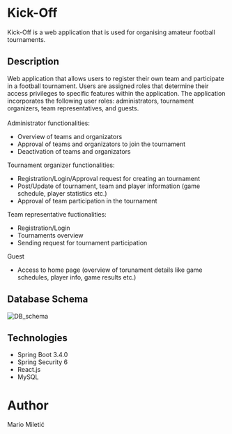 # Kick-Off
Kick-Off is a web application that is used for organising amateur football tournaments.
## Description
Web application that allows users to register their own team and participate in a football tournament.
Users are assigned roles that determine their access privileges to specific features within the application.
The application incorporates the following user roles: administrators, tournament organizers, team representatives, and guests.
<br><br>
Administrator functionalities:
* Overview of teams and organizators
* Approval of teams and organizators to join the tournament
* Deactivation of teams and organizators

Tournament organizer functionalities:
* Registration/Login/Approval request for creating an tournament
* Post/Update of tournament, team and player information (game schedule, player statistics etc.)
* Approval of team participation in the tournament

Team representative fuctionalities:
* Registration/Login
* Tournaments overview
* Sending request for tournament participation

Guest
* Access to home page (overview of torunament details like game schedules, player info, game results etc.)

## Database Schema

![DB_schema](https://github.com/user-attachments/assets/0ee93948-d655-4838-91c1-ae2cd50b020c)


## Technologies
* Spring Boot 3.4.0
* Spring Security 6
* React.js 
* MySQL

# Author
Mario Miletić

